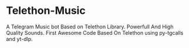 # Telethon-Music
A Telegram Music bot Based on Telethon Library. Powerfull And High Quality Sounds. First Awesome Code Based On Telethon using py-tgcalls and yt-dlp.

